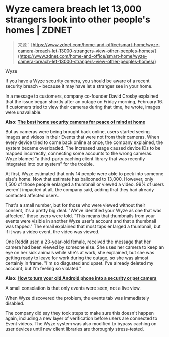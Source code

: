 <!--yml
category: 未分类
date: 2024-05-27 14:59:28
-->

# Wyze camera breach let 13,000 strangers look into other people's homes | ZDNET

> 来源：[https://www.zdnet.com/home-and-office/smart-home/wyze-camera-breach-let-13000-strangers-view-other-peoples-homes/](https://www.zdnet.com/home-and-office/smart-home/wyze-camera-breach-let-13000-strangers-view-other-peoples-homes/)

Wyze

If you have a Wyze security camera, you should be aware of a recent security breach – because it may have let a stranger see in your home.

In a message to customers, company co-founder David Crosby explained that the issue began shortly after an outage on Friday morning, February 16\. If customers tried to view their cameras during that time, he wrote, images were unavailable.

**Also: [The best home security cameras for peace of mind at home](https://www.zdnet.com/home-and-office/smart-home/best-security-camera/)**

But as cameras were being brought back online, users started seeing images and videos in their Events that were not from their cameras. When every device tried to come back online at once, the company explained, the system became overloaded. The increased usage caused device IDs to be mapped incorrectly, connecting some accounts to the wrong cameras. Wyze blamed "a third-party caching client library that was recently integrated into our system" for the trouble.

At first, Wyze estimated that only 14 people were able to peek into someone else's home. Now that estimate has ballooned to 13,000\. However, only 1,500 of those people enlarged a thumbnail or viewed a video. 99% of users weren't impacted at all, the company said, adding that they had already contacted affected users. 

That's a small number, but for those who were viewed without their consent, it's a pretty big deal. "We've identified your Wyze as one that was affected," those users were told. "This means that thumbnails from your events were visible in another Wyze user's account and that a thumbnail was tapped." The email explained that most taps enlarged a thumbnail, but if it was a video event, the video was viewed. 

One Reddit user, a 23-year-old female, received the message that her camera had been viewed by someone else. She uses her camera to keep an eye on her sick animals while she's at work, she explained, but she was getting ready to leave for work during the outage, so she was almost certainly in frame. "I'm so disgusted and upset. I've already deleted my account, but I'm feeling so violated."  

**Also: [How to turn your old Android phone into a security or pet camera](https://www.zdnet.com/article/how-to-repurpose-an-old-android-phone-as-a-security-camera/)**

A small consolation is that only events were seen, not a live view.

When Wyze discovered the problem, the events tab was immediately disabled.

The company did say they took steps to make sure this doesn't happen again, including a new layer of verification before users are connected to Event videos. The Wyze system was also modified to bypass caching on user devices until new client libraries are thoroughly stress-tested.